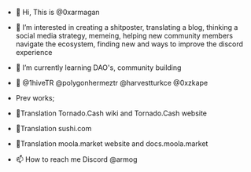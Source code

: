 - 👋 Hi, This is @0xarmagan
- 👀 I’m interested in creating a shitposter, translating a blog, thinking a social media strategy, memeing, helping new community members navigate the ecosystem, finding new and ways to improve the discord experience
- 🌱 I’m currently learning DAO's, community building
- 💞️ @1hiveTR @polygonhermeztr @harvestturkce @0xzkape
-  Prev works;
-  📝Translation Tornado.Cash wiki and Tornado.Cash website
-  📝Translation sushi.com
-  📝Translation moola.market website and docs.moola.market

- 📫 How to reach me Discord @armog

<!---
0xarmagan/0xarmagan is a ✨ special ✨ repository because its `README.md` (this file) appears on your GitHub profile.
You can click the Preview link to take a look at your changes.
--->
